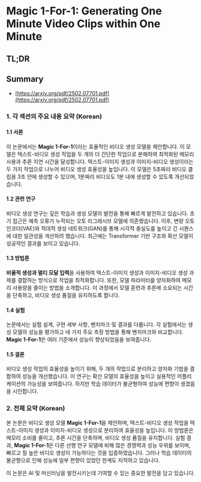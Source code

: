 # Magic 1-For-1: Generating One Minute Video Clips within One Minute
## TL;DR
## Summary
- [https://arxiv.org/pdf/2502.07701.pdf](https://arxiv.org/pdf/2502.07701.pdf)

### 1. 각 섹션의 주요 내용 요약 (Korean)

#### 1.1 서론

이 논문에서는 **Magic 1-For-1**이라는 효율적인 비디오 생성 모델을 제안합니다. 이 모델은 텍스트-비디오 생성 작업을 두 개의 더 간단한 작업으로 분해하여 최적화된 메모리 사용과 추론 지연 시간을 달성합니다. 텍스트-이미지 생성과 이미지-비디오 생성이라는 두 가지 작업으로 나누어 비디오 생성 효율성을 높입니다. 이 모델은 5초짜리 비디오 클립을 3초 안에 생성할 수 있으며, 1분짜리 비디오도 1분 내에 생성할 수 있도록 개선되었습니다.

#### 1.2 관련 연구

비디오 생성 연구는 깊은 학습과 생성 모델의 발전을 통해 빠르게 발전하고 있습니다. 초기 접근은 예측 오류가 누적되는 오토 리그레시브 모델에 의존했습니다. 이후, 변량 오토 인코더(VAE)와 적대적 생성 네트워크(GAN)를 통해 시각적 충실도를 높이고 긴 시퀀스에 대한 일관성을 개선하려 했습니다. 최근에는 Transformer 기반 구조와 확산 모델이 성공적인 결과를 보이고 있습니다.

#### 1.3 방법론

**비율적 생성과 멀티 모달 입력**을 사용하여 텍스트-이미지 생성과 이미지-비디오 생성 과제를 결합하는 방식으로 작업을 최적화합니다. 또한, 모델 파라미터를 양자화하여 메모리 사용량을 줄이는 방법을 소개합니다. 이 과정에서 모델 훈련과 추론에 소요되는 시간을 단축하고, 비디오 생성 품질을 유지하도록 합니다.

#### 1.4 실험

논문에서는 실험 설계, 구현 세부 사항, 벤치마크 및 결과를 다룹니다. 각 실험에서는 생성 모델의 성능을 평가하고 네 가지 주요 측정 방법을 통해 벤치마크와 비교합니다. **Magic 1-For-1**은 여러 기준에서 성능이 향상되었음을 보여줍니다.

#### 1.5 결론

비디오 생성 작업의 효율성을 높이기 위해, 두 개의 작업으로 분리하고 양자화 기법을 결합하여 성능을 개선했습니다. 이 연구는 확산 모델의 효율성을 높이고 실용적인 어플리케이션의 가능성을 보여줍니다. 하지만 학습 데이터가 불균형하여 성능에 편향이 생겼음을 시인합니다.

### 2. 전체 요약 (Korean)

본 논문은 비디오 생성 모델 **Magic 1-For-1**을 제안하며, 텍스트-비디오 생성 작업을 텍스트-이미지 생성과 이미지-비디오 생성으로 분리하여 효율성을 높입니다. 이 방법론은 메모리 소비를 줄이고, 추론 시간을 단축하며, 비디오 생성 품질을 유지합니다. 실험 결과, **Magic 1-For-1**은 다른 선행 연구 모델에 비해 많은 경쟁력과 성능 우위를 보이며, 빠르고 질 높은 비디오 생성이 가능하다는 것을 입증하였습니다. 그러나 학습 데이터의 불균형으로 인해 성능에 일부 편향이 있었던 한계도 지적하고 있습니다.

이 논문은 AI 및 머신러닝을 발전시키는데 기여할 수 있는 중요한 발전을 담고 있습니다.